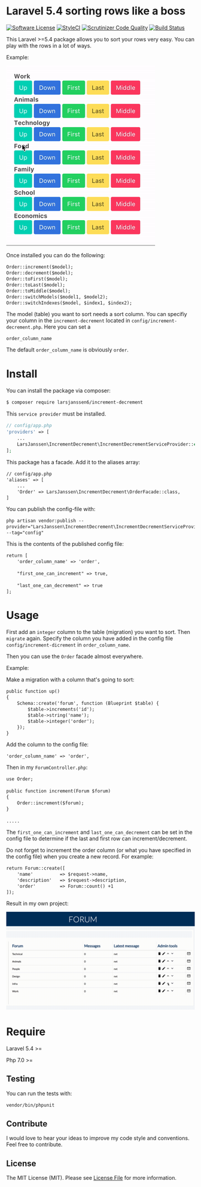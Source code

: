 # Laravel 5.4 sorting rows like a boss

[![Software License](https://img.shields.io/badge/license-MIT-brightgreen.svg?style=flat-square)](LICENSE.md)
[![StyleCI](https://styleci.io/repos/83806754/shield)](https://styleci.io/repos/83806754)
[![Scrutinizer Code Quality](https://scrutinizer-ci.com/g/larsjanssen6/increment-decrement/badges/quality-score.png?b=master)](https://scrutinizer-ci.com/g/larsjanssen6/increment-decrement/?branch=master)
[![Build Status](https://scrutinizer-ci.com/g/larsjanssen6/increment-decrement/badges/build.png?b=master)](https://scrutinizer-ci.com/g/larsjanssen6/increment-decrement/build-status/master)

This Laravel >=5.4 package allows you to sort your rows very easy. You can play with the
rows in a lot of ways. 

Example:

![demo](screenshots/Sort.gif)

Once installed you can do the following:

```
Order::increment($model);
Order::decrement($model);
Order::toFirst($model);
Order::toLast($model);
Order::toMiddle($model);
Order::switchModels($model1, $model2);
Order::switchIndexes($model, $index1, $index2);
```
 
 The model (table) you want to sort needs a sort column. You can 
 specifiy your column in the ```increment-decrement``` located in ```config/increment-decrement.php```. Here you can set a 
 ```$xslt
order_column_name
```

The default ```order_column_name``` is obviously ```order```.

# Install

You can install the package via composer:

``` bash
$ composer require larsjanssen6/increment-decrement
```

This ```service provider``` must be installed.

```php
// config/app.php
'providers' => [
    ...
    LarsJanssen\IncrementDecrement\IncrementDecrementServiceProvider::class,
];
```

This package has a facade. Add it to the aliases array: 

```
// config/app.php
'aliases' => [
    ...
    'Order' => LarsJanssen\IncrementDecrement\OrderFacade::class,
]
```

You can publish the config-file with:

```$xslt
php artisan vendor:publish --provider="LarsJanssen\IncrementDecrement\IncrementDecrementServiceProvider" --tag="config"
```

This is the contents of the published config file:

```$xslt
return [
	'order_column_name' => 'order',

	"first_one_can_increment" => true,

	"last_one_can_decrement" => true
];

```

# Usage

First add an ```integer``` column to the table (migration) you want to sort. Then ```migrate``` again. Specify
the column you have added in the config file ```config/increment-dicrement``` in ```order_column_name```.

Then you can use the ```Order``` facade almost everywhere. 

Example:

Make a migration with a column that's going to sort:

```$xslt
public function up()
{
    Schema::create('forum', function (Blueprint $table) {
	    $table->increments('id');
	    $table->string('name');
	    $table->integer('order');
    });
}
```

Add the column to the config file:

	'order_column_name' => 'order',


Then in my ```ForumController.php```:

```
use Order; 

public function increment(Forum $forum)
{
    Order::increment($forum);
}

.....
```

The ```first_one_can_increment``` and ```last_one_can_decrement``` can be set in the config file
to determine if the last and first row can increment/decrement.

Do not forget to increment the order column (or what you have specified in the config file) when you create a new record. For example:

```
return Forum::create([
    'name'          => $request->name,
    'description'   => $request->description,
    'order'         => Forum::count() +1
]);
```

Result in my own project:

![demo](screenshots/Forum.gif)

# Require

Laravel 5.4 >=

Php 7.0 >=

## Testing

You can run the tests with:

```bash
vendor/bin/phpunit
```

## Contribute

I would love to hear your ideas to improve my code style and conventions. Feel free to contribute.

## License

The MIT License (MIT). Please see [License File](LICENSE.md) for more information.